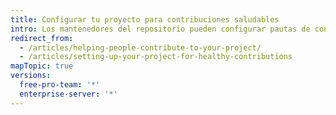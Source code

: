 ```yaml
---
title: Configurar tu proyecto para contribuciones saludables
intro: Los mantenedores del repositorio pueden configurar pautas de contribuciones para ayudar a los colaboradores a hacer contribuciones significativas y útiles a tu proyecto.
redirect_from:
  - /articles/helping-people-contribute-to-your-project/
  - /articles/setting-up-your-project-for-healthy-contributions
mapTopic: true
versions:
  free-pro-team: '*'
  enterprise-server: '*'
---
```



